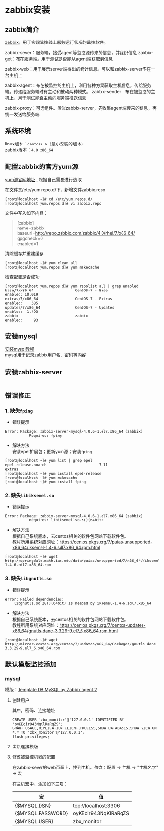 # zabbix安装

## zabbix简介

[zabbix](https://www.zabbix.com/)，用于实现监控线上服务运行状况的监控软件。  

zabbix-sever：服务端，接受agent等监控源传来的信息，并组织信息
zabbix-get：布在服务端。用于测试是否能从agent端获取到信息

zabbix-web：用于展示server端得出的统计信息。可以和zabbix-server不在一台主机上

zabbix-agent：布在被监控的主机上，利用各种方案获取主机信息，传给服务端。传递给服务端时有主动和被动两种模式。
zabbix-sender：布在被监控的主机上，用于测试能否主动向服务端推送信息

zabbix-proxy：可选组件。类似zabbix-server，先收集agent端传来的信息，再统一发送给服务端

## 系统环境

linux版本：`centos7.6`（最小安装的版本）  
zabbix版本：`4.0 x86_64`

## 配置zabbix的官方yum源

[yum源官网地址](http://repo.zabbix.com/) ,  根据自己需要进行选取

在文件夹/etc/yum.repo.d/下，新增文件zabbix.repo

``` shell
[root@localhost ~]# cd /etc/yum.repos.d/
[root@localhost yum.repos.d]# vi zabbix.repo
```

文件中写入如下内容：

> [zabbix]  
> name=zabbix  
> baseurl=<http://repo.zabbix.com/zabbix/4.0/rhel/7/x86_64/>  
> gpgcheck=0  
> enabled=1  

清除缓存并重建缓存

``` shell
[root@localhost ~]# yum clean all
[root@localhost yum.repos.d]# yum makecache
```

检查配置是否成功

``` shell
[root@localhost yum.repos.d]# yum repolist all | grep enabled
base/7/x86_64                   CentOS-7 - Base                  enabled: 10,019
extras/7/x86_64                 CentOS-7 - Extras                enabled:    385
updates/7/x86_64                CentOS-7 - Updates               enabled:  1,493
zabbix                          zabbix                           enabled:     93
```

## 安装mysql

[安装mysql教程](/数据库/mysql/Centos7.6安装Mysql.md)  
mysql用于记录zabbix用户名、密码等内容

## 安装zabbix-server

``` shell

```

## 错误修正

### 1. 缺失`fping`

* 错误提示

``` shell
Error: Package: zabbix-server-mysql-4.0.6-1.el7.x86_64 (zabbix)
           Requires: fping
```

* 解决方法  
  安装epel扩展包；更新yum源；安装`fping`

``` shell
[root@localhost ~]# yum list | grep epel
epel-release.noarch                        7-11                        extras
[root@localhost ~]# yum install epel-release
[root@localhost ~]# yum makecache
[root@localhost ~]# yum install fping
```

### 2. 缺失`libiksemel.so`

* 错误提示

``` shell
Error: Package: zabbix-server-mysql-4.0.6-1.el7.x86_64 (zabbix)
           Requires: libiksemel.so.3()(64bit)
```

* 解决方法  
  根据自己系统版本，去centos相关的软件包网站下载软件包。  
  教程所用系统对应网址：<https://centos.pkgs.org/7/puias-unsupported-x86_64/iksemel-1.4-6.sdl7.x86_64.rpm.html>

``` shell
[root@localhost ~]# wget http://springdale.math.ias.edu/data/puias/unsupported/7/x86_64//iksemel-1.4-6.sdl7.x86_64.rpm
```

### 3. 缺失`libgnutls.so`

* 错误提示

``` shell
error: Failed dependencies:
    libgnutls.so.28()(64bit) is needed by iksemel-1.4-6.sdl7.x86_64
```

* 解决方法  
  根据自己系统版本，去centos相关的软件包网站下载软件包。  
  教程所用系统对应网址：<https://centos.pkgs.org/7/centos-updates-x86_64/gnutls-dane-3.3.29-9.el7_6.x86_64.rpm.html>

``` shell
[root@localhost ~]# wget http://mirror.centos.org/centos/7/updates/x86_64/Packages/gnutls-dane-3.3.29-9.el7_6.x86_64.rpm
```
## 默认模版监控添加

### mysql

模版：[Template DB MySQL by Zabbix agent 2](https://git.zabbix.com/projects/ZBX/repos/zabbix/browse/src/go/plugins/mysql/README.md)

1. 创建用户

   其中，密码、连接地址

   ```mysql
   CREATE USER 'zbx_monitor'@'127.0.0.1' IDENTIFIED BY 'oyKEcir943NqKlRaRqZS';
   GRANT USAGE,REPLICATION CLIENT,PROCESS,SHOW DATABASES,SHOW VIEW ON *.* TO 'zbx_monitor'@'127.0.0.1';
   flush privileges;
   ```

2. 主机连接模版

3. 修改被监控机器的配置

   在zabbix-sever的web页面上，找到主机。依次：配置 -> 主机 -> "主机名字" -> 宏

   在主机宏中，添加如下三项：

   | 宏                | 值                   |
   | ----------------- | -------------------- |
   | {$MYSQL.DSN}      | tcp://localhost:3306 |
   | {$MYSQL.PASSWORD} | oyKEcir943NqKlRaRqZS |
   | {$MYSQL.USER}     | zbx_monitor          |
